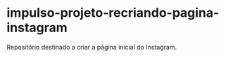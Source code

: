 # impulso-projeto-recriando-pagina-instagram
 Repositório destinado a criar a página inicial do Instagram.
